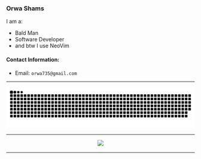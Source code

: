 ### Orwa Shams

I am a:
- Bald Man
- Software Developer
- and btw I use NeoVim

#### Contact Information:
- Email: `orwa735@gmail.com`

<!--
**orwashams/orwashams** is a ✨ _special_ ✨ repository because its `README.md` (this file) appears on your GitHub profile.

Here are some ideas to get you started:

- 🔭 I’m currently working on ...
- 🌱 I’m currently learning ...
- 👯 I’m looking to collaborate on ...
- 🤔 I’m looking for help with ...
- 💬 Ask me about ...
- 📫 How to reach me: ...
- 🖥️ Pronouns: ...
- ⚡ Fun fact: ...
-->
___

<div> 
  <picture>
    <source media="(prefers-color-scheme: dark)" srcset="https://raw.githubusercontent.com/orwashams/orwashams/output/github-contribution-grid-snake-dark.svg">
    <source media="(prefers-color-scheme: light)" srcset="https://raw.githubusercontent.com/orwashams/orwashams/output/github-contribution-grid-snake.svg">
    <img alt="github contribution grid snake animation" src="https://raw.githubusercontent.com/platane/platane/output/github-contribution-grid-snake.svg">
  </picture>
</div>

---

<div align="center">
 <img class="img" src="https://github-readme-stats.vercel.app/api/top-langs/?username=orwashams&theme=radical&layout=compact" />
 <br/>
<!--  <img class="img" src="https://github-readme-stats.vercel.app/api?username=orwashams&show_icons=true&theme=radical" /> -->
</div>

___
